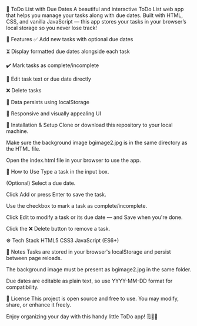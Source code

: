 📝 ToDo List with Due Dates
A beautiful and interactive ToDo List web app that helps you manage your tasks along with due dates. Built with HTML, CSS, and vanilla JavaScript — this app stores your tasks in your browser’s local storage so you never lose track!

🚀 Features
✅ Add new tasks with optional due dates

⏳ Display formatted due dates alongside each task

✔️ Mark tasks as complete/incomplete

📝 Edit task text or due date directly

❌ Delete tasks

💾 Data persists using localStorage

🎨 Responsive and visually appealing UI

📂 Installation & Setup
Clone or download this repository to your local machine.

Make sure the background image bgimage2.jpg is in the same directory as the HTML file.

Open the index.html file in your browser to use the app.

🏃 How to Use
Type a task in the input box.

(Optional) Select a due date.

Click Add or press Enter to save the task.

Use the checkbox to mark a task as complete/incomplete.

Click Edit to modify a task or its due date — and Save when you're done.

Click the ❌ Delete button to remove a task.



⚙️ Tech Stack
HTML5
CSS3
JavaScript (ES6+)

📌 Notes
Tasks are stored in your browser's localStorage and persist between page reloads.

The background image must be present as bgimage2.jpg in the same folder.

Due dates are editable as plain text, so use YYYY-MM-DD format for compatibility.

📄 License
This project is open source and free to use. You may modify, share, or enhance it freely.

Enjoy organizing your day with this handy little ToDo app! 🗒️📆✨
